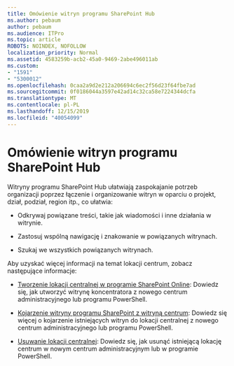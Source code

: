 ```yaml
---
title: Omówienie witryn programu SharePoint Hub
ms.author: pebaum
author: pebaum
ms.audience: ITPro
ms.topic: article
ROBOTS: NOINDEX, NOFOLLOW
localization_priority: Normal
ms.assetid: 4583259b-acb2-45a0-9469-2abe496011ab
ms.custom:
- "1591"
- "5300012"
ms.openlocfilehash: 0caa2a9d2e212a206694c6ec2f56d23f64fbe7ad
ms.sourcegitcommit: 0f0186044a3597e42ad14c32ca58e7224344dcfa
ms.translationtype: MT
ms.contentlocale: pl-PL
ms.lasthandoff: 12/15/2019
ms.locfileid: "40054099"
---
```

# <a name="sharepoint-hub-sites-overview"></a>Omówienie witryn programu SharePoint Hub

Witryny programu SharePoint Hub ułatwiają zaspokajanie potrzeb organizacji poprzez łączenie i organizowanie witryn w oparciu o projekt, dział, podział, region itp., co ułatwia:

- Odkrywaj powiązane treści, takie jak wiadomości i inne działania w witrynie.

- Zastosuj wspólną nawigację i znakowanie w powiązanych witrynach. 

- Szukaj we wszystkich powiązanych witrynach.

Aby uzyskać więcej informacji na temat lokacji centrum, zobacz następujące informacje:
- [Tworzenie lokacji centralnej w programie SharePoint Online](https://docs.microsoft.com/sharepoint/create-hub-site): Dowiedz się, jak utworzyć witrynę koncentratora z nowego centrum administracyjnego lub programu PowerShell.

- [Kojarzenie witryny programu SharePoint z witryną centrum](https://support.office.com/article/associate-a-sharepoint-site-with-a-hub-site-ae0009fd-af04-4d3d-917d-88edb43efc05): Dowiedz się więcej o kojarzenie istniejących witryn do lokacji centralnej z nowego centrum administracyjnego lub programu PowerShell.

- [Usuwanie lokacji centralnej](https://docs.microsoft.com/sharepoint/remove-hub-site): Dowiedz się, jak usunąć istniejącą lokację centrum w nowym centrum administracyjnym lub w programie PowerShell.

